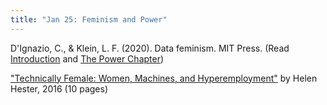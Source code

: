 ```yaml
---
title: "Jan 25: Feminism and Power"
---
```



D'Ignazio, C., & Klein, L. F. (2020). Data feminism. MIT Press. (Read [Introduction](https://mitpressonpubpub.mitpress.mit.edu/pub/dgv16l22/release/6) and [The Power Chapter](https://mitpressonpubpub.mitpress.mit.edu/pub/7ruegkt6/release/4))

["Technically Female: Women, Machines, and Hyperemployment"](http://salvage.zone/in-print/technically-female-women-machines-and-hyperemployment/) by Helen Hester, 2016 (10 pages)

